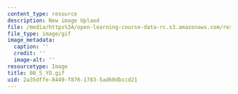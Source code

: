 ```yaml
---
content_type: resource
description: New image Uplaod
file: /media/https%3A/open-learning-course-data-rc.s3.amazonaws.com/res-21g-01-kana-spring-2010/2a35dffe8449f87617835ad60dbccd21_08_5_YO.gif
file_type: image/gif
image_metadata:
  caption: ''
  credit: ''
  image-alt: ''
resourcetype: Image
title: 08_5_YO.gif
uid: 2a35dffe-8449-f876-1783-5ad60dbccd21
---
```

